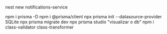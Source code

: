 nest new notifications-service

npm i prisma -D
npm i @prisma/client
npx prisma init --datasource-provider SQLite
npx prisma migrate dev
npx prisma studio "visualizar o db"
npm i class-validator class-transformer
